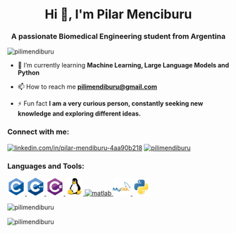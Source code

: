 <h1 align="center">Hi 👋, I'm Pilar Menciburu</h1>
<h3 align="center">A passionate Biomedical Engineering student from Argentina</h3>

<p align="left"> <img src="https://komarev.com/ghpvc/?username=pilimendiburu&label=Profile%20views&color=0e75b6&style=flat" alt="pilimendiburu" /> </p>

- 🌱 I’m currently learning **Machine Learning, Large Language Models and Python**

- 📫 How to reach me **pilimendiburu@gmail.com**

- ⚡ Fun fact **I am a very curious person, constantly seeking new knowledge and exploring different ideas.**

<h3 align="left">Connect with me:</h3>
<p align="left">
<a href="https://linkedin.com/in/linkedin.com/in/pilar-mendiburu-4aa90b218" target="blank"><img align="center" src="https://raw.githubusercontent.com/rahuldkjain/github-profile-readme-generator/master/src/images/icons/Social/linked-in-alt.svg" alt="linkedin.com/in/pilar-mendiburu-4aa90b218" height="30" width="40" /></a>
<a href="https://instagram.com/pilimendiburu" target="blank"><img align="center" src="https://raw.githubusercontent.com/rahuldkjain/github-profile-readme-generator/master/src/images/icons/Social/instagram.svg" alt="pilimendiburu" height="30" width="40" /></a>
</p>

<h3 align="left">Languages and Tools:</h3>
<p align="left"> <a href="https://www.cprogramming.com/" target="_blank" rel="noreferrer"> <img src="https://raw.githubusercontent.com/devicons/devicon/master/icons/c/c-original.svg" alt="c" width="40" height="40"/> </a> <a href="https://www.w3schools.com/cpp/" target="_blank" rel="noreferrer"> <img src="https://raw.githubusercontent.com/devicons/devicon/master/icons/cplusplus/cplusplus-original.svg" alt="cplusplus" width="40" height="40"/> </a> <a href="https://www.w3schools.com/cs/" target="_blank" rel="noreferrer"> <img src="https://raw.githubusercontent.com/devicons/devicon/master/icons/csharp/csharp-original.svg" alt="csharp" width="40" height="40"/> </a> <a href="https://www.linux.org/" target="_blank" rel="noreferrer"> <img src="https://raw.githubusercontent.com/devicons/devicon/master/icons/linux/linux-original.svg" alt="linux" width="40" height="40"/> </a> <a href="https://www.mathworks.com/" target="_blank" rel="noreferrer"> <img src="https://upload.wikimedia.org/wikipedia/commons/2/21/Matlab_Logo.png" alt="matlab" width="40" height="40"/> </a> <a href="https://www.mysql.com/" target="_blank" rel="noreferrer"> <img src="https://raw.githubusercontent.com/devicons/devicon/master/icons/mysql/mysql-original-wordmark.svg" alt="mysql" width="40" height="40"/> </a> <a href="https://www.python.org" target="_blank" rel="noreferrer"> <img src="https://raw.githubusercontent.com/devicons/devicon/master/icons/python/python-original.svg" alt="python" width="40" height="40"/> </a> </p>

<p><img align="center" src="https://github-readme-stats.vercel.app/api/top-langs?username=pilimendiburu&show_icons=true&locale=en&layout=compact" alt="pilimendiburu" /></p>

<p><img align="center" src="https://github-readme-streak-stats.herokuapp.com/?user=pilimendiburu&" alt="pilimendiburu" /></p>
